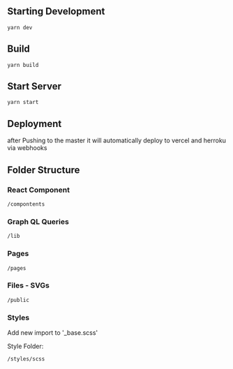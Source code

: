## Starting Development 

```
yarn dev
```

## Build

```
yarn build
```

## Start Server

```
yarn start
```

## Deployment

after Pushing to the master it will automatically deploy to vercel and herroku via webhooks

## Folder Structure

### React Component
```
/compontents
```

### Graph QL Queries
```
/lib
```

### Pages
```
/pages
```

### Files - SVGs 

```
/public
```

### Styles

Add new import to '_base.scss'

Style Folder:
```
/styles/scss
``` 
